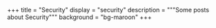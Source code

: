 +++
title = "Security"
display = "security"
description = """Some posts about Security"""
background = "bg-maroon"
+++
